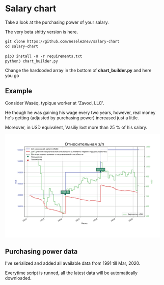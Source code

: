 # Salary chart

Take a look at the purchasing power of your salary.

The very beta shitty version is here.

```{sh}
git clone https://github.com/neseleznev/salary-chart
cd salary-chart

pip3 install -U -r requirements.txt
python3 chart_builder.py
```

Change the hardcoded array in the bottom of **chart_builder.py** and here you go


## Example

Consider Wasёq, typique worker at 'Zavod, LLC'.

He though he was gaining his wage every two years, 
however, real money he's getting (adjusted by purchasing power) increased just a little.

Moreover, in USD equivalent, Vasiliy lost more than 25&nbsp;% of his salary.  

![Sad Wasёq story](https://github.com/neseleznev/salary-chart/blob/master/wasek.svg "Sad Wasёq story")


## Purchasing power data

I've serialized and added all available data from 1991 till Mar, 2020.

Everytime script is runned, all the latest data will be automatically downloaded.
